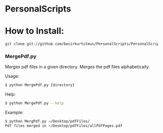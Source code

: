 PersonalScripts
===============

How to Install:
===============
```bash
git clone git://github.com/besirkurtulmus/PersonalScripts/PersonalScripts.git
```

### MergePdf.py

Merges pdf files in a given directory. Merges the pdf files alphabetically.

Usage:
```bash
$ python MergePdf.py {directory}
```

Help:
```bash
$ python MergePdf.py --help
```

Example:
```bash
$ python MergPdf.py ~/Desktop/pdfFiles/
Pdf files merged in ~/Desktop/pdfFiles/allPdfPages.pdf
```
